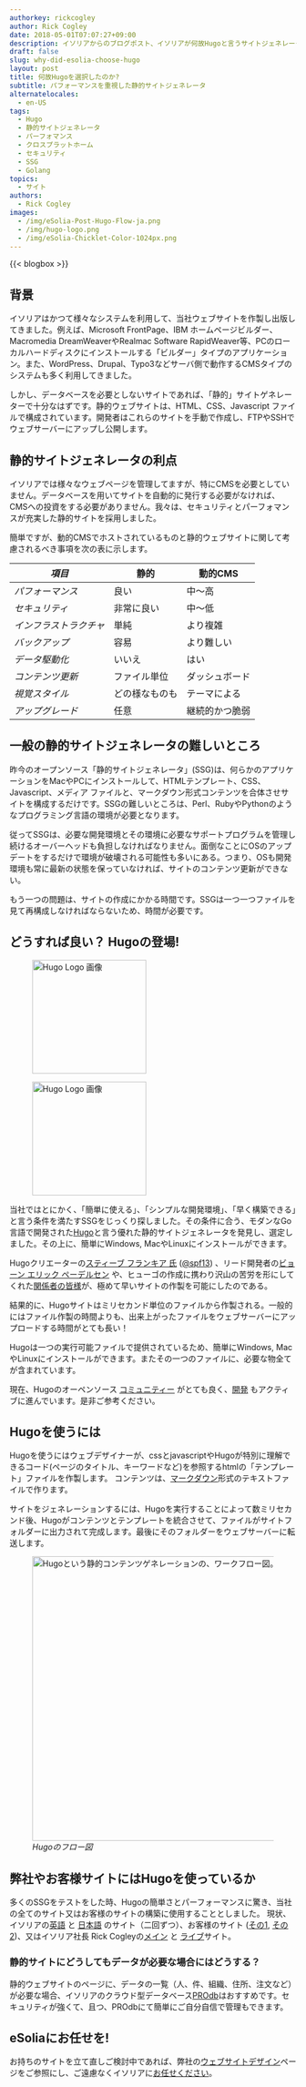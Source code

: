 ```yaml
---
authorkey: rickcogley
author: Rick Cogley
date: 2018-05-01T07:07:27+09:00
description: イソリアからのブログポスト、イソリアが何故Hugoと言うサイトジェネレーターを選択したのか。
draft: false
slug: why-did-esolia-choose-hugo
layout: post
title: 何故Hugoを選択したのか?
subtitle: パフォーマンスを重視した静的サイトジェネレータ
alternatelocales:
  - en-US
tags:
  - Hugo
  - 静的サイトジェネレータ
  - パーフォマンス
  - クロスプラットホーム
  - セキュリティ
  - SSG
  - Golang
topics:
  - サイト
authors:
  - Rick Cogley
images:
  - /img/eSolia-Post-Hugo-Flow-ja.png
  - /img/hugo-logo.png
  - /img/eSolia-Chicklet-Color-1024px.png  
---
```


{{< blogbox >}}

## 背景

イソリアはかつて様々なシステムを利用して、当社ウェブサイトを作製し出版してきました。例えば、Microsoft FrontPage、IBM ホームページビルダー、Macromedia DreamWeaverやRealmac Software RapidWeaver等、PCのローカルハードディスクにインストールする「ビルダー」タイプのアプリケーション。また、WordPress、Drupal、Typo3などサーバ側で動作するCMSタイプのシステムも多く利用してきました。

しかし、データベースを必要としないサイトであれば、「静的」サイトゲネレーターで十分なはずです。静的ウェブサイトは、HTML、CSS、Javascript ファイルで構成されています。開発者はこれらのサイトを手動で作成し、FTPやSSHでウェブサーバーにアップし公開します。

## 静的サイトジェネレータの利点

イソリアでは様々なウェブページを管理してますが、特にCMSを必要としていません。データベースを用いてサイトを自動的に発行する必要がなければ、CMSへの投資をする必要がありません。我々は、セキュリティとパーフォマンスが充実した静的サイトを採用しました。

簡単ですが、動的CMSでホストされているものと静的ウェブサイトに関して考慮されるべき事項を次の表に示します。

_項目_  |静的    | 動的CMS
----------|----------|------
_パフォーマンス_    |良い       |中〜高
_セキュリティ_       |非常に良い    |中〜低
_インフラストラクチャ_       |単純    |より複雑
_バックアップ_     |容易     |より難しい
_データ駆動化_  |いいえ     |はい
_コンテンツ更新_  |ファイル単位    |ダッシュボード
_視覚スタイル_   | どの様なものも   |テーマによる
_アップグレード_    |任意   |継続的かつ脆弱

## 一般の静的サイトジェネレータの難しいところ

昨今のオープンソース「静的サイトジェネレータ」(SSG)は、何らかのアプリケーションをMacやPCにインストールして、HTMLテンプレート、CSS、Javascript、メディア ファイルと、マークダウン形式コンテンツを合体させサイトを構成するだけです。SSGの難しいところは、Perl、RubyやPythonのようなプログラミング言語の環境が必要となります。

従ってSSGは、必要な開発環境とその環境に必要なサポートプログラムを管理し続けるオーバーヘッドも負担しなければなりません。面倒なことにOSのアップデートをするだけで環境が破壊される可能性も多いにある。つまり、OSも開発環境も常に最新の状態を保っていなければ、サイトのコンテンツ更新ができない。

もう一つの問題は、サイトの作成にかかる時間です。SSGは一つ一つファイルを見て再構成しなければならないため、時間が必要です。

## どうすれば良い？ Hugoの登場!

<figure class="is-pulled-right is-hidden-mobile">
<img class="" width="200" data-caption="Hugo Logo" alt="Hugo Logo 画像" src="/img/hugo-logo.png" >
</figure>

<figure class="is-hidden-tablet">
<img class="" width="200" data-caption="Hugo Logo" alt="Hugo Logo 画像" src="/img/hugo-logo.png" >
</figure>

当社ではとにかく、「簡単に使える」、「シンプルな開発環境」、「早く構築できる」と言う条件を満たすSSGをじっくり探しました。その条件に合う、モダンなGo言語で開発された[Hugo](http://gohugo.io)と言う優れた静的サイトジェネレータを発見し、選定しました。その上に、簡単にWindows, MacやLinuxにインストールができます。

Hugoクリエーターの[スティーブ フランキア 氏](http://spf13.com) ([@spf13](https://github.com/spf13)) 、リード開発者の[ビョーン エリック ペーデルセン](http://bepsays.com/en/) や、ヒューゴの作成に携わり沢山の苦労を形にしてくれた[関係者の皆様](https://github.com/spf13/hugo/graphs/contributors)が、極めて早いサイトの作製を可能にしたのである。

結果的に、Hugoサイトはミリセカンド単位のファイルから作製される。一般的にはファイル作製の時間よりも、出来上がったファイルをウェブサーバーにアップロードする時間がとても長い！

Hugoは一つの実行可能ファイルで提供されているため、簡単にWindows, MacやLinuxにインストールができます。またその一つのファイルに、必要な物全てが含まれています。

現在、Hugoのオーペンソース [コミュニティー](http://discuss.gohugo.io/latest) がとても良く、[開発](https://github.com/gohugoio) もアクティブに進んでいます。是非ご参考ください。

## Hugoを使うには

Hugoを使うにはウェブデザイナーが、cssとjavascriptやHugoが特別に理解できるコード(ページのタイトル、キーワードなど)を参照するhtmlの「テンプレート」ファイルを作製します。
コンテンツは、[マークダウン](http://daringfireball.net/projects/markdown/)形式のテキストファイルで作ります。

サイトをジェネレーションするには、Hugoを実行することによって数ミリセカンド後、Hugoがコンテンツとテンプレートを統合させて、ファイルがサイトフォルダーに出力されて完成します。最後にそのフォルダーをウェブサーバーに転送します。

<figure class="image-container">
<img class="materialboxed responsive-img" width="500" data-caption="Hugoフロー図" alt="Hugoという静的コンテンツゲネレーションの、ワークフロー図。" src="/img/eSolia-Post-Hugo-Flow-ja.png" >
<figcaption><em>Hugoのフロー図</em></figcaption>
</figure>

## 弊社やお客様サイトにはHugoを使っているか

多くのSSGをテストをした時、Hugoの簡単さとパーフォーマンスに驚き、当社の全てのサイト又はお客様のサイトの構築に使用することとしました。
現状、イソリアの[英語](http://esolia.com) と [日本語](http://esolia.co.jp) のサイト（二回ずつ）、お客様のサイト ([その1](http://j-vad.jp/), [その2](http://j-pvad.jp/))、又はイソリア社長 Rick Cogleyの[メイン](https://rick.cogley.info/) と [ライブ](http://live.cogley.info/)サイト。

### 静的サイトにどうしてもデータが必要な場合にはどうする？

静的ウェブサイトのページに、データの一覧（人、件、組織、住所、注文など）が必要な場合、イソリアのクラウド型データベース[PROdb](/prodb)はおすすめです。セキュリティが強くて、且つ、PROdbにて簡単にご自分自信で管理もできます。

## eSoliaにお任せを!

お持ちのサイトを立て直しご検討中であれば、弊社の[ウェブサイトデザイン](/website-design)ページをご参照にし、ご遠慮なくイソリアに[お任せください](http://esolia.co.jp/info-request)。


